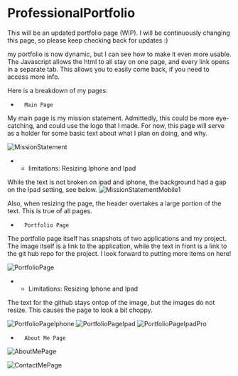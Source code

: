 # ProfessionalPortfolio
This will be an updated portfolio page (WIP). I will be continuously changing this page, so please keep checking back for updates :)

my portfolio is now dynamic, but I can see how to make it even more usable. The Javascript allows the html to all stay on one page, and every link opens in a separate tab. This allows you to easily come back, if you need to access more info. 

Here is a breakdown of my pages:


-       Main Page 
My main page is my mission statement. Admittedly, this could be more eye-catching, and could use the logo that I made. For now, this page will serve as a holder for some basic text about what I plan on doing, and why.

![MissionStatement](./assets/missionState.png)

- - limitations:  Resizing Iphone and Ipad

While the text is not broken on ipad and iphone, the background had a gap on the Ipad setting, see below. 
        ![MissionStatementMobile1](./assets/mainIpad.png)
         
Also, when resizing the page, the header overtakes a large portion of the text. This is true of all pages. 
        
-       Portfolio Page  

The portfolio page itself has snapshots of two applications and my project. The image itself is a link to the application, while the text in front is a link to the git hub repo for the project. I look forward to putting more items on here! 

![PortfolioPage](./assets/PortScreen.png)

- - Limitations: Resizing Iphone and Ipad

The text for the github stays ontop of the image, but the images do not resize. This causes the page to look a bit choppy. 

![PortfolioPageIphone](./assets/portPageIphone.png)
![PortfolioPageIpad](./assets/portIpad.png)
![PortfolioPageIpadPro](./assets/portIpadPro.png)

-       About Me Page










![AboutMePage](./assets/aboutScreen.png)

![ContactMePage](./assets/ContactScreen.png)

